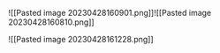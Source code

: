 ![[Pasted image 20230428160901.png]]![[Pasted image 20230428160810.png]]

![[Pasted image 20230428161228.png]]


